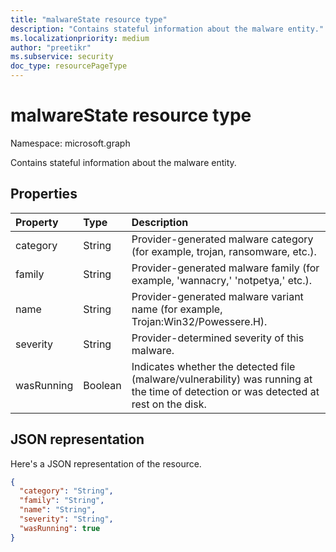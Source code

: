 ```yaml
---
title: "malwareState resource type"
description: "Contains stateful information about the malware entity."
ms.localizationpriority: medium
author: "preetikr"
ms.subservice: security
doc_type: resourcePageType
---
```


# malwareState resource type

Namespace: microsoft.graph

Contains stateful information about the malware entity.

## Properties

| Property   | Type|Description|
|:---------------|:--------|:----------|
|category|String|Provider-generated malware category (for example, trojan, ransomware, etc.).|
|family|String|Provider-generated malware family (for example, 'wannacry,' 'notpetya,' etc.).|
|name|String|Provider-generated malware variant name (for example, Trojan:Win32/Powessere.H).|
|severity|String|Provider-determined severity of this malware.|
|wasRunning|Boolean|Indicates whether the detected file (malware/vulnerability) was running at the time of detection or was detected at rest on the disk.|

## JSON representation

Here's a JSON representation of the resource.

<!-- {
  "blockType": "resource",
  "optionalProperties": [

  ],
  "@odata.type": "microsoft.graph.malwareState"
}-->

```json
{
  "category": "String",
  "family": "String",
  "name": "String",
  "severity": "String",
  "wasRunning": true
}

```

<!-- uuid: 8fcb5dbc-d5aa-4681-8e31-b001d5168d79
2015-10-25 14:57:30 UTC -->
<!-- {
  "type": "#page.annotation",
  "description": "malwareState resource",
  "keywords": "",
  "section": "documentation",
  "tocPath": ""
}-->

